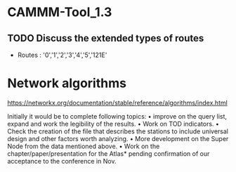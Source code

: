 # CAMMM-Tool_1.3

## TODO Discuss the extended types of routes

- Routes : '0','1','2','3','4','5','121E'
# Network algorithms
https://networkx.org/documentation/stable/reference/algorithms/index.html

Initially it would be to complete following topics:
• improve on the query list, expand and work the legibility of the results.
• Work on TOD indicators.
• Check the creation of the file that describes the stations to include universal design and other factors worth analyzing.
• More development on the Super Node from the data mentioned above. 
• Work on the chapter/paper/presentation for the Atlas* pending confirmation of our acceptance to the conference in Nov.

